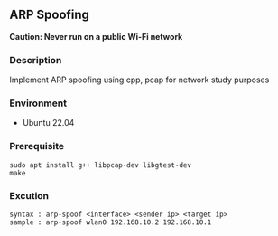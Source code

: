 ARP Spoofing
----
**Caution: Never run on a public Wi-Fi network**

### Description
Implement ARP spoofing using cpp, pcap for network study purposes

### Environment
- Ubuntu 22.04

### Prerequisite
```
sudo apt install g++ libpcap-dev libgtest-dev
make
```

### Excution
```
syntax : arp-spoof <interface> <sender ip> <target ip>
sample : arp-spoof wlan0 192.168.10.2 192.168.10.1 
```